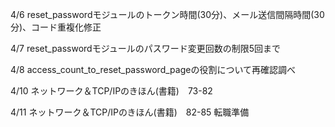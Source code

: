 4/6 reset_passwordモジュールのトークン時間(30分)、メール送信間隔時間(30分)、コード重複化修正

4/7 reset_passwordモジュールのパスワード変更回数の制限5回まで

4/8 access_count_to_reset_password_pageの役割について再確認調べ

4/10 ネットワーク＆TCP/IPのきほん(書籍)　73-82

4/11 ネットワーク＆TCP/IPのきほん(書籍)　82-85
     転職準備

